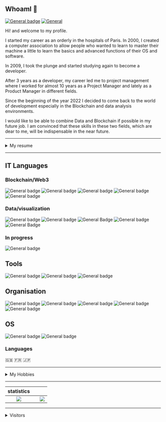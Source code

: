 ## WhoamI 💾

[![General badge](https://img.shields.io/badge/LinkedIn-0077B5?style=for-the-badge&logo=linkedin&logoColor=white)](https://www.linkedin.com/in/guillaume-hornig/) [![General](https://img.shields.io/badge/ProtonMail-8B89CC.svg?style=for-the-badge&logo=ProtonMail&logoColor=white)](mailto:ghornig@protonmail.ch)

Hi! and welcome to my profile.

I started my career as an orderly in the hospitals of Paris. In 2000, I created a computer association to allow people who wanted to learn to master their machine a little to learn the basics and advanced functions of their OS and software.

In 2009, I took the plunge and started studying again to become a developer.

After 3 years as a developer, my career led me to project management where I worked for almost 10 years as a Project Manager and lately as a Product Manager in different fields.

Since the beginning of the year 2022 I decided to come back to the world of development especially in the Blockchain and data analysis environments.

I would like to be able to combine Data and Blockchain if possible in my future job. I am convinced that these skills in these two fields, which are dear to me, will be indispensable in the near future.

---

<details> 
    <summary>
        My resume
    </summary>

## PROFESSIONAL EXPERIENCES

### 2022 - Today | Blockchain Developer | Open to work

Development of smart contract in solidity.

### 2021 - 2022 | Product Manager | Keolis Group

Work on the development and deployment of the Digital ecosystem for transport management at the request of the Keolis group and his french subsidiaries.

### 2018 - 2021 | Product Owner Big Data | Cyllene Group

Creation and implementation of Single Customer Repositories (RCU) in different fields (ransport, retail, health, mass distribution).

### 2017 - 2018 | IT Manager | NBB-Lease

Managment of all the Information System (Database, Management method, Automatisation, etc...).

### 2016 - 2017 | Planon Consultant | Planon France

Integration of the Planon software package.

### 2014 - 2016 | HRIS Project Manager | BPCE Group

Creation of a unique identifier for the 130,000 Group employees.

### 2014 | Database developer | BPCE SA

Creation of a DMS for the HR department to centralize and automate documents related to human resources (employer certificate, sick leave, work attestation, etc.).

## FORMATION

## Certification

### 2023 - Data Scientist - La Manu - Versailles (In progress)

Formation in Data analyse and visualisation.

### 2022 - Information Technology Skills Certificate - Paris

Define and implement an innovation project within an organisation - Paris

### 2021 - Certified Trainer PCM - Khaler Communication inc. - Paris

Teaching of the Process Communication model.

### 2018 - AXELOS Global Best Practice Certification ITIL V4 ® - Paris

ID GR750368983GH

### 2018 - AXELOS Global Best Practice Certification Prince2 ® - Paris

ID GR633096194GH

---

## Degree

### 2022 - Blockchain Developer - Alyra - Paris

Development of smart contract and Dapp in Web3.

### 2016 - Master Management & Advise on Information System - ESGI Paris - Paris

Information Technology Management and Strategy.

### 2014 - Bachelor Analyze and Conception in Information and decision Systems - CNAM Paris - Paris

Database conception with web development.

### 2012 - DUT Information Technology - University Descartes Paris - Paris

Information Technology Management (development).

### 1999 - Caregiver - IFSI CHU Meaux - Meaux

Personal Care Delivery Courses.

 </details>

---

## IT Languages

### Blockchain/Web3

![General badge](https://img.shields.io/badge/Solidity-363636.svg?style=for-the-badge&logo=Solidity&logoColor=white) ![General badge](https://img.shields.io/badge/JavaScript-F7DF1E.svg?style=for-the-badge&logo=JavaScript&logoColor=black) ![General badge](https://img.shields.io/badge/React-61DAFB.svg?style=for-the-badge&logo=React&logoColor=black) ![General badge](https://img.shields.io/badge/HTML5-E34F26.svg?style=for-the-badge&logo=HTML5&logoColor=white) ![General badge](https://img.shields.io/badge/CSS3-1572B6.svg?style=for-the-badge&logo=CSS3&logoColor=white)

### Data/visualization

![General badge](https://img.shields.io/badge/Python-3776AB.svg?style=for-the-badge&logo=Python&logoColor=white) ![General badge](https://img.shields.io/badge/Anaconda-44A833.svg?style=for-the-badge&logo=Anaconda&logoColor=white) ![General Badge](https://img.shields.io/badge/Jupyter-F37626.svg?style=for-the-badge&logo=Jupyter&logoColor=white) ![General badge](https://img.shields.io/badge/JSON-000000.svg?style=for-the-badge&logo=JSON&logoColor=white) ![General Badge](https://img.shields.io/badge/Tableau-E97627.svg?style=for-the-badge&logo=Tableau&logoColor=white)

### In progress

![General badge](https://img.shields.io/badge/Rust-000000.svg?style=for-the-badge&logo=Rust&logoColor=white)

## Tools

![General badge](https://img.shields.io/badge/Visual%20Studio%20Code-007ACC.svg?style=for-the-badge&logo=Visual-Studio-Code&logoColor=white) ![General badge](https://img.shields.io/badge/Notepad++-90E59A.svg?style=for-the-badge&logo=Notepad++&logoColor=black) ![General badge](https://img.shields.io/badge/Microsoft%20Office-D83B01.svg?style=for-the-badge&logo=Microsoft-Office&logoColor=white)

## Organisation

![General badge](https://img.shields.io/badge/Notion-000000.svg?style=for-the-badge&logo=Notion&logoColor=white) ![General badge](https://img.shields.io/badge/Jira%20Software-0052CC.svg?style=for-the-badge&logo=Jira-Software&logoColor=white) ![General badge](https://img.shields.io/badge/GitHub-181717.svg?style=for-the-badge&logo=GitHub&logoColor=white) ![General badge](https://img.shields.io/badge/Slack-4A154B.svg?style=for-the-badge&logo=Slack&logoColor=white) ![General badge](https://img.shields.io/badge/Trello-0052CC.svg?style=for-the-badge&logo=Trello&logoColor=white)

## OS

![General badge](https://img.shields.io/badge/macOS-000000.svg?style=for-the-badge&logo=macOS&logoColor=white) ![General badge](https://img.shields.io/badge/Windows-0078D6.svg?style=for-the-badge&logo=Windows&logoColor=white)

### Languages

🇬🇧 🇫🇷 🇯🇵

---

<details>
    <summary>
       My Hobbies
    </summary>

---

### Mechanical Keyboards

Owner of:

- 2 TOFU 65%
- 1 Melody 65%
- 1 Odin 75% (coming soon)

---

### Streaming

To build my keyboards, develop my personal projects or talk about new technologies

Don't hesitate to follow me, channel in French most of the time

[![General badge](https://img.shields.io/badge/Twitch-9146FF.svg?style=for-the-badge&logo=Twitch&logoColor=white)](https://www.twitch.tv/tanukeys)

---

### History

Feudal history of Japan during the Sengoku period

---

### Language

Learn Japanese 🇯🇵 and try to retain as many kanji :u7981: as possible

</details>

---

|                                                          statistics                                                           |     |                                                                                                                 |
| :---------------------------------------------------------------------------------------------------------------------------: | :-: | :-------------------------------------------------------------------------------------------------------------: |
| ![](https://github-readme-stats-ez5z3xvft-wltrh.vercel.app/api/top-langs/?username=WltrH&theme=radical&hide_langs_below=8&count_private=true) |     | ![](https://github-readme-stats-ez5z3xvft-wltrh.vercel.app/api?username=WltrH&show_icons=true&theme=radical&count_private=true) |

---

<details>
    <summary>
       Visitors
    </summary>

### Number of visitors

![Visitor Count](https://profile-counter.glitch.me/{WltrH}/count.svg)

</details>
